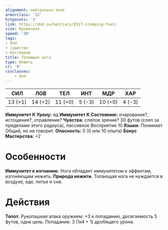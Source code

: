 ```yaml
---
alignment: нейтрально-злая
armorclass: '12'
hitpoints: '2'
link: https://dnd.su/bestiary/8517-stomping-foot/
size: Крошечная
speed: '30'
tags:
- dnd
- существо
- бестиарий
title: Топающая нога
type: Нежить
cr: '0'
cssclasses:
    - dnd
---
```



| СИЛ | ЛОВ | ТЕЛ | ИНТ | МДР | ХАР |
|---|---|---|---|---|---|
| 13 (+1) | 14 (+2) | 11 (+0) | 5 (-3) | 10 (+0) | 4 (-3) |
**Иммунитет К Урону:** яд
**Иммунитет К Состоянию:** очарование?, истощение?, отравление?
**Чувства:** слепое зрение? 30 футов (слеп за пределами этого радиуса), пассивное Восприятие 10
**Языки:** Понимает Общий, но не говорит.
**Опасность:** 0 (0 или 10 опыта)
**Бонус Мастерства:** +2


# Особенности
**Иммунитет к изгнанию.** Нога обладает иммунитетом к эффектам, изгоняющим нежить.
**Природа нежити.** Топающая нога не нуждается в воздухе, еде, питье и сне.


# Действия
**Топот.** Рукопашная атака оружием: +3 к попаданию, досягаемость 5 футов, одна цель. Попадание: 3 (1к4 + 1) дробящего урона.